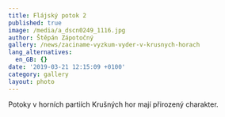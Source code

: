 ```yaml
---
title: Flájský potok 2
published: true
image: /media/a_dscn0249_1116.jpg
author: Štěpán Zápotočný
gallery: /news/zaciname-vyzkum-vyder-v-krusnych-horach
lang_alternatives:
  en_GB: {}
date: '2019-03-21 12:15:09 +0100'
category: gallery
layout: photo
---
```

Potoky v horních partiích Krušných hor mají přirozený charakter.
